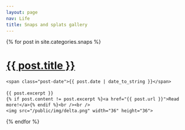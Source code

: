 ```yaml
---
layout: page
nav: Life
title: Snaps and splats gallery
---
```


<div class="posts">
  {% for post in site.categories.snaps %}
  <div class="post">
    <h1 class="post-title">
      <a href="{{ post.url }}">
        {{ post.title }}
      </a>
    </h1>

    <span class="post-date">{{ post.date | date_to_string }}</span>

    {{ post.excerpt }}
    {% if post.content != post.excerpt %}<a href="{{ post.url }}">Read more!</a>{% endif %}<br /><br />
    <img src="/public/img/delta.png" width="36" height="36">
  </div>
  {% endfor %}
</div>